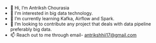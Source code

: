 - 👋 Hi, I’m Antriksh Chourasia
- 👀 I'm interested in big data technology.
- 🌱 I’m currently learning Kafka, Airflow and Spark.
- 💞️ I’m looking to contribute any project that deals with data pipeline preferably big data.
- 📫 Reach out to me through email- antrikshhii17@gmail.com

<!---
Antrikshhii17/Antrikshhii17 is a ✨ special ✨ repository because its `README.md` (this file) appears on your GitHub profile.
You can click the Preview link to take a look at your changes.
--->
